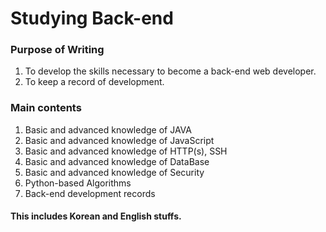 # Studying Back-end


### Purpose of Writing
1. To develop the skills necessary to become a back-end web developer.
2. To keep a record of development.

### Main contents
1. Basic and advanced knowledge of JAVA
2. Basic and advanced knowledge of JavaScript
3. Basic and advanced knowledge of HTTP(s), SSH
4. Basic and advanced knowledge of DataBase
5. Basic and advanced knowledge of Security
6. Python-based Algorithms
7. Back-end development records

#### This includes Korean and English stuffs.
